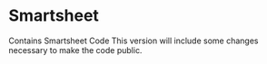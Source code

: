 # Smartsheet
Contains Smartsheet Code
This version will include some changes necessary to make the code public.
